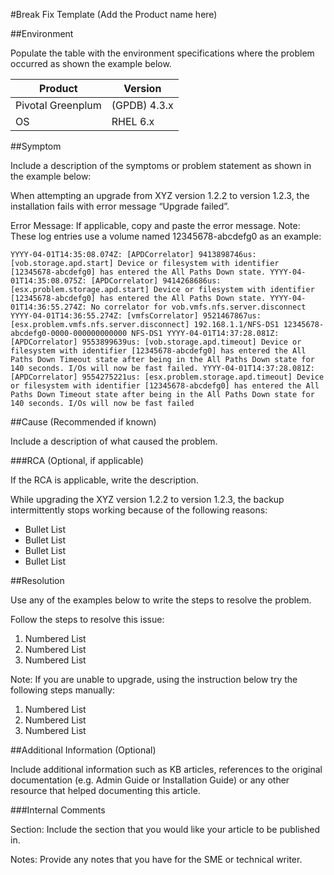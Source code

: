 
#Break Fix Template (Add the Product name here)

##Environment

Populate the table with the environment specifications where the problem occurred as shown the example below. 

Product | Version
------- | --------
Pivotal Greenplum | (GPDB)	4.3.x
OS | RHEL 6.x
	 
##Symptom

Include a description of the symptoms or problem statement as shown in the example below:

When attempting an upgrade from XYZ version 1.2.2 to version 1.2.3, the installation fails with error message “Upgrade failed”.

Error Message:
If applicable, copy and paste the error message.
Note: These log entries use a volume named 12345678-abcdefg0 as an example:

`YYYY-04-01T14:35:08.074Z: [APDCorrelator] 9413898746us: [vob.storage.apd.start] Device or filesystem with identifier [12345678-abcdefg0] has entered the All Paths Down state.
YYYY-04-01T14:35:08.075Z: [APDCorrelator] 9414268686us: [esx.problem.storage.apd.start] Device or filesystem with identifier [12345678-abcdefg0] has entered the All Paths Down state.
YYYY-04-01T14:36:55.274Z: No correlator for vob.vmfs.nfs.server.disconnect
YYYY-04-01T14:36:55.274Z: [vmfsCorrelator] 9521467867us: [esx.problem.vmfs.nfs.server.disconnect] 192.168.1.1/NFS-DS1 12345678-abcdefg0-0000-000000000000 NFS-DS1
YYYY-04-01T14:37:28.081Z: [APDCorrelator] 9553899639us: [vob.storage.apd.timeout] Device or filesystem with identifier [12345678-abcdefg0] has entered the All Paths Down Timeout state after being in the All Paths Down state for 140 seconds. I/Os will now be fast failed.
YYYY-04-01T14:37:28.081Z: [APDCorrelator] 9554275221us: [esx.problem.storage.apd.timeout] Device or filesystem with identifier [12345678-abcdefg0] has entered the All Paths Down Timeout state after being in the All Paths Down state for 140 seconds. I/Os will now be fast failed` 

##Cause (Recommended if known)

Include a description of what caused the problem.  

###RCA (Optional, if applicable)

If the RCA is applicable, write the description.

While upgrading the XYZ version 1.2.2 to version 1.2.3, the backup intermittently stops working because of the following reasons:

*	Bullet List
*	Bullet List
*	Bullet List
*	Bullet List

##Resolution

Use any of the examples below to write the steps to resolve the problem.

Follow the steps to resolve this issue:

1.	Numbered List
2.	Numbered List
3.	Numbered List

Note: If you are unable to upgrade, using the instruction below try the following steps manually:

1.	Numbered List
2.	Numbered List
3.	Numbered List

##Additional Information (Optional)

Include additional information such as KB articles, references to the original documentation (e.g. Admin Guide or Installation Guide) or any other resource that helped documenting this article. 

###Internal Comments

Section: Include the section that you would like your article to be published in.

Notes: Provide any notes that you have for the SME or technical writer.


